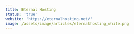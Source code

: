 ```yaml
---
title: Eternal Hosting
status: 'true'
website: 'https://eternalhosting.net/'
image: /assets/image/articles/eternalhosting_white.png
---
```


